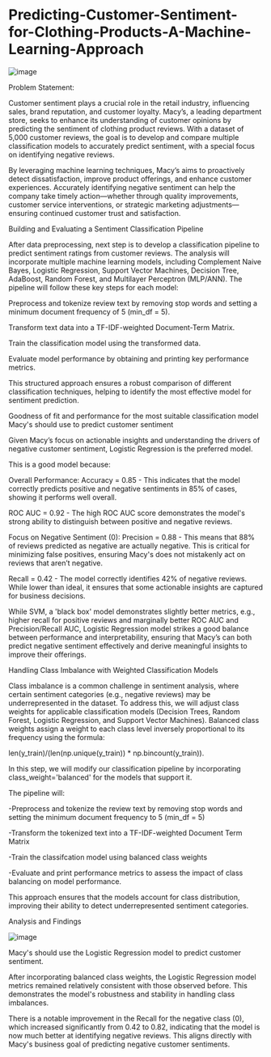 # Predicting-Customer-Sentiment-for-Clothing-Products-A-Machine-Learning-Approach

![image](https://github.com/user-attachments/assets/912e24a8-2b17-4d2b-b0c7-f5a6faea7071)

Problem Statement:

Customer sentiment plays a crucial role in the retail industry, influencing sales, brand reputation, and customer loyalty. Macy’s, a leading department store, seeks to enhance its understanding of customer opinions by predicting the sentiment of clothing product reviews. With a dataset of 5,000 customer reviews, the goal is to develop and compare multiple classification models to accurately predict sentiment, with a special focus on identifying negative reviews.

By leveraging machine learning techniques, Macy’s aims to proactively detect dissatisfaction, improve product offerings, and enhance customer experiences. Accurately identifying negative sentiment can help the company take timely action—whether through quality improvements, customer service interventions, or strategic marketing adjustments—ensuring continued customer trust and satisfaction.

Building and Evaluating a Sentiment Classification Pipeline

After data preprocessing, next step is to develop a classification pipeline to predict sentiment ratings from customer reviews. The analysis will incorporate multiple machine learning models, including Complement Naive Bayes, Logistic Regression, Support Vector Machines, Decision Tree, AdaBoost, Random Forest, and Multilayer Perceptron (MLP/ANN).
The pipeline will follow these key steps for each model:

Preprocess and tokenize review text by removing stop words and setting a minimum document frequency of 5 (min_df = 5).

Transform text data into a TF-IDF-weighted Document-Term Matrix.

Train the classification model using the transformed data.

Evaluate model performance by obtaining and printing key performance metrics.

This structured approach ensures a robust comparison of different classification techniques, helping to identify the most effective model for sentiment prediction.

Goodness of fit and performance for the most suitable classification model Macy's should use to predict customer sentiment

Given Macy’s focus on actionable insights and understanding the drivers of negative customer sentiment, Logistic Regression is the preferred model.

This is a good model because:

Overall Performance: Accuracy = 0.85 - This indicates that the model correctly predicts positive and negative sentiments in 85% of cases, showing it performs well overall.

ROC AUC = 0.92 - The high ROC AUC score demonstrates the model's strong ability to distinguish between positive and negative reviews.

Focus on Negative Sentiment (0): Precision = 0.88 - This means that 88% of reviews predicted as negative are actually negative. This is critical for minimizing false positives, ensuring Macy's does not mistakenly act on reviews that aren’t negative.

Recall = 0.42 - The model correctly identifies 42% of negative reviews. While lower than ideal, it ensures that some actionable insights are captured for business decisions.

While SVM, a 'black box' model demonstrates slightly better metrics, e.g., higher recall for positive reviews and marginally better ROC AUC and Precision/Recall AUC, Logistic Regression model strikes a good balance between performance and interpretability, ensuring that Macy’s can both predict negative sentiment effectively and derive meaningful insights to improve their offerings.

Handling Class Imbalance with Weighted Classification Models

Class imbalance is a common challenge in sentiment analysis, where certain sentiment categories (e.g., negative reviews) may be underrepresented in the dataset. To address this, we will adjust class weights for applicable classification models (Decision Trees, Random Forest, Logistic Regression, and Support Vector Machines).
Balanced class weights assign a weight to each class level inversely proportional to its frequency using the formula:

len(y_train)/(len(np.unique(y_train)) * np.bincount(y_train)).

In this step, we will modify our classification pipeline by incorporating class_weight='balanced' for the models that support it.

The pipeline will:

-Preprocess and tokenize the review text by removing stop words and setting the minimum document frequency to 5 (min_df = 5)

-Transform the tokenized text into a TF-IDF-weighted Document Term Matrix

-Train the classifcation model using balanced class weights

-Evaluate and print performance metrics to assess the impact of class balancing on model performance.

This approach ensures that the models account for class distribution, improving their ability to detect underrepresented sentiment categories.

Analysis and Findings

![image](https://github.com/user-attachments/assets/9cb2dc0d-c4a7-4909-b9f3-1a00bd7de486)

Macy's should use the Logistic Regression model to predict customer sentiment.

After incorporating balanced class weights, the Logistic Regression model metrics remained relatively consistent with those observed before. This demonstrates the model's robustness and stability in handling class imbalances.

There is a notable improvement in the Recall for the negative class (0), which increased significantly from 0.42 to 0.82, indicating that the model is now much better at identifying negative reviews. This aligns directly with Macy's business goal of predicting negative customer sentiments.
